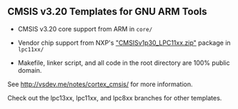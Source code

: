 ## CMSIS v3.20 Templates for GNU ARM Tools

* CMSIS v3.20 core support from ARM in `core/`

* Vendor chip support from NXP's ["CMSISv1p30_LPC11xx.zip"](http://lpcware.com/content/nxpfile/cmsis-library-lpc11xx-1-v2-jun-2-2011) package in `lpc11xx/`

* Makefile, linker script, and all code in the root directory are 100% public domain.

See http://vsdev.me/notes/cortex_cmsis/ for more information.

Check out the lpc13xx, lpc11xx, and lpc8xx branches for other templates.

